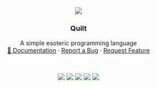 <!-- PROJECT LOGO -->

<br />
<p align="center">
  <img src="https://github.com/pranavbaburaj/quilt/blob/main/assets/logo%20(1).png?raw=true" aly="logo">
  <h3 align="center">Quilt</h3>

  <p align="center">
    A simple esoteric programming language
    <br />
    <a href="">📖 Documentation</a>
    ·
    <a href="https://github.com/pranavbaburaj/quilt/issues">Report a Bug</a>
    ·
    <a href="https://github.com/pranavbaburaj/quilt/pulls">Request Feature</a>
  </p>
  <br>
  <p align="center">
    <img src="https://img.shields.io/discord/808537055177080892.svg">
    <img src="https://badges.frapsoft.com/os/v1/open-source.svg?v=103">
    <img src="https://img.shields.io/github/last-commit/pranavbaburaj/quilt">
    <a href="https://twitter.com/intent/tweet?text=Quilturl=https://github.com/pranavbaburaj/quilt&via=baburaj_pranav&hashtags=developers,polyglot,language"><img src="https://img.shields.io/twitter/url/http/shields.io.svg?style=social"></a>
    <img src="https://tokei.rs/b1/github/pranavbaburaj/quilt">
  </p>

  <br />

</p>

